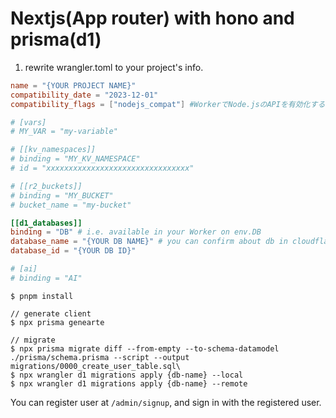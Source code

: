 # Nextjs(App router) with hono and prisma(d1)

1. rewrite wrangler.toml to your project's info.

```toml
name = "{YOUR PROJECT NAME}"
compatibility_date = "2023-12-01"
compatibility_flags = ["nodejs_compat"] #WorkerでNode.jsのAPIを有効化するため

# [vars]
# MY_VAR = "my-variable"

# [[kv_namespaces]]
# binding = "MY_KV_NAMESPACE"
# id = "xxxxxxxxxxxxxxxxxxxxxxxxxxxxxxxx"

# [[r2_buckets]]
# binding = "MY_BUCKET"
# bucket_name = "my-bucket"

[[d1_databases]]
binding = "DB" # i.e. available in your Worker on env.DB
database_name = "{YOUR DB NAME}" # you can confirm about db in cloudflare dashboard.
database_id = "{YOUR DB ID}"

# [ai]
# binding = "AI"
```

```
$ pnpm install

// generate client
$ npx prisma genearte

// migrate
$ npx prisma migrate diff --from-empty --to-schema-datamodel ./prisma/schema.prisma --script --output migrations/0000_create_user_table.sql\
$ npx wrangler d1 migrations apply {db-name} --local
$ npx wrangler d1 migrations apply {db-name} --remote
```

You can register user at `/admin/signup`, and sign in with the registered user.
